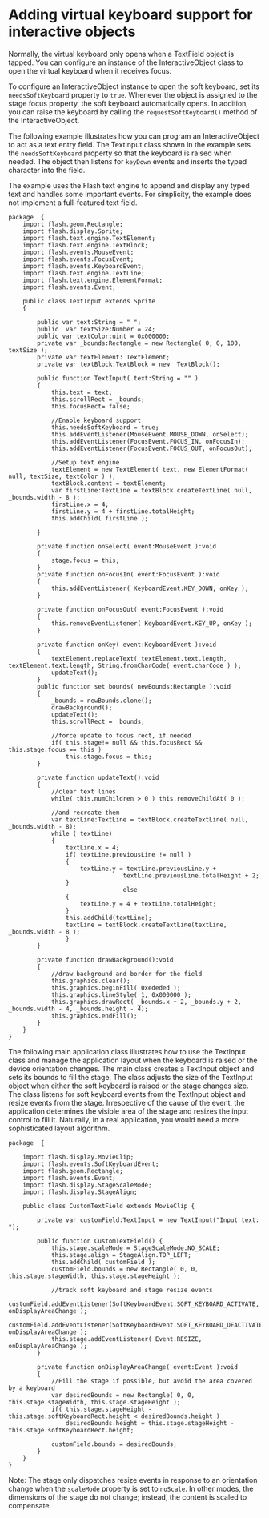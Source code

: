 # Adding virtual keyboard support for interactive objects

<div>

Normally, the virtual keyboard only opens when a TextField object is tapped. You
can configure an instance of the InteractiveObject class to open the virtual
keyboard when it receives focus.

To configure an InteractiveObject instance to open the soft keyboard, set its
`needsSoftKeyboard` property to `true`. Whenever the object is assigned to the
stage focus property, the soft keyboard automatically opens. In addition, you
can raise the keyboard by calling the `requestSoftKeyboard()` method of the
InteractiveObject.

The following example illustrates how you can program an InteractiveObject to
act as a text entry field. The TextInput class shown in the example sets the
`needsSoftKeyboard` property so that the keyboard is raised when needed. The
object then listens for `keyDown` events and inserts the typed character into
the field.

The example uses the Flash text engine to append and display any typed text and
handles some important events. For simplicity, the example does not implement a
full-featured text field.

    package  {
    	import flash.geom.Rectangle;
    	import flash.display.Sprite;
    	import flash.text.engine.TextElement;
    	import flash.text.engine.TextBlock;
    	import flash.events.MouseEvent;
    	import flash.events.FocusEvent;
    	import flash.events.KeyboardEvent;
    	import flash.text.engine.TextLine;
    	import flash.text.engine.ElementFormat;
    	import flash.events.Event;

    	public class TextInput extends Sprite
    	{

    		public var text:String = " ";
    		public  var textSize:Number = 24;
    		public var textColor:uint = 0x000000;
    		private var _bounds:Rectangle = new Rectangle( 0, 0, 100, textSize );
    		private var textElement: TextElement;
    		private var textBlock:TextBlock = new  TextBlock();

    		public function TextInput( text:String = "" )
    		{
    			this.text = text;
    			this.scrollRect = _bounds;
    			this.focusRect= false;

    			//Enable keyboard support
    			this.needsSoftKeyboard = true;
    			this.addEventListener(MouseEvent.MOUSE_DOWN, onSelect);
    			this.addEventListener(FocusEvent.FOCUS_IN, onFocusIn);
    			this.addEventListener(FocusEvent.FOCUS_OUT, onFocusOut);

    			//Setup text engine
    			textElement = new TextElement( text, new ElementFormat( null, textSize, textColor ) );
    			textBlock.content = textElement;
    			var firstLine:TextLine = textBlock.createTextLine( null, _bounds.width - 8 );
    			firstLine.x = 4;
    			firstLine.y = 4 + firstLine.totalHeight;
    			this.addChild( firstLine );

    		}

    		private function onSelect( event:MouseEvent ):void
    		{
    			stage.focus = this;
    		}
    		private function onFocusIn( event:FocusEvent ):void
    		{
    			this.addEventListener( KeyboardEvent.KEY_DOWN, onKey );
    		}

    		private function onFocusOut( event:FocusEvent ):void
    		{
    			this.removeEventListener( KeyboardEvent.KEY_UP, onKey );
    		}

    		private function onKey( event:KeyboardEvent ):void
    		{
    			textElement.replaceText( textElement.text.length, textElement.text.length, String.fromCharCode( event.charCode ) );
    			updateText();
    		}
    		public function set bounds( newBounds:Rectangle ):void
    		{
    			_bounds = newBounds.clone();
    			drawBackground();
    			updateText();
    			this.scrollRect = _bounds;

    			//force update to focus rect, if needed
    			if( this.stage!= null && this.focusRect && this.stage.focus == this )
    				this.stage.focus = this;
    		}

    		private function updateText():void
    		{
    			//clear text lines
    			while( this.numChildren > 0 ) this.removeChildAt( 0 );

    			//and recreate them
    			var textLine:TextLine = textBlock.createTextLine( null, _bounds.width - 8);
    			while ( textLine)
    			{
    				textLine.x = 4;
    				if( textLine.previousLine != null )
    				{
    					textLine.y = textLine.previousLine.y +
    								textLine.previousLine.totalHeight + 2;
    				}
    								else
    				{
    					textLine.y = 4 + textLine.totalHeight;
    				}
    				this.addChild(textLine);
    				textLine = textBlock.createTextLine(textLine, _bounds.width - 8 );
    				}
    		}

    		private function drawBackground():void
    		{
    			//draw background and border for the field
    			this.graphics.clear();
    			this.graphics.beginFill( 0xededed );
    			this.graphics.lineStyle( 1, 0x000000 );
    			this.graphics.drawRect( _bounds.x + 2, _bounds.y + 2, _bounds.width - 4, _bounds.height - 4);
    			this.graphics.endFill();
    		}
    	}
    }

The following main application class illustrates how to use the TextInput class
and manage the application layout when the keyboard is raised or the device
orientation changes. The main class creates a TextInput object and sets its
bounds to fill the stage. The class adjusts the size of the TextInput object
when either the soft keyboard is raised or the stage changes size. The class
listens for soft keyboard events from the TextInput object and resize events
from the stage. Irrespective of the cause of the event, the application
determines the visible area of the stage and resizes the input control to fill
it. Naturally, in a real application, you would need a more sophisticated layout
algorithm.

    package  {

    	import flash.display.MovieClip;
    	import flash.events.SoftKeyboardEvent;
    	import flash.geom.Rectangle;
    	import flash.events.Event;
    	import flash.display.StageScaleMode;
    	import flash.display.StageAlign;

    	public class CustomTextField extends MovieClip {

    		private var customField:TextInput = new TextInput("Input text: ");

    		public function CustomTextField() {
    			this.stage.scaleMode = StageScaleMode.NO_SCALE;
    			this.stage.align = StageAlign.TOP_LEFT;
    			this.addChild( customField );
    			customField.bounds = new Rectangle( 0, 0, this.stage.stageWidth, this.stage.stageHeight );

    			//track soft keyboard and stage resize events
    			customField.addEventListener(SoftKeyboardEvent.SOFT_KEYBOARD_ACTIVATE, onDisplayAreaChange );
    			customField.addEventListener(SoftKeyboardEvent.SOFT_KEYBOARD_DEACTIVATE, onDisplayAreaChange );
    			this.stage.addEventListener( Event.RESIZE, onDisplayAreaChange );
    		}

    		private function onDisplayAreaChange( event:Event ):void
    		{
    			//Fill the stage if possible, but avoid the area covered by a keyboard
    			var desiredBounds = new Rectangle( 0, 0, this.stage.stageWidth, this.stage.stageHeight );
    			if( this.stage.stageHeight - this.stage.softKeyboardRect.height < desiredBounds.height )
    				desiredBounds.height = this.stage.stageHeight - this.stage.softKeyboardRect.height;

    			customField.bounds = desiredBounds;
    		}
    	}
    }

<div>

Note: The stage only dispatches resize events in response to an orientation
change when the `scaleMode` property is set to `noScale`. In other modes, the
dimensions of the stage do not change; instead, the content is scaled to
compensate.

</div>

</div>

<div>

<div>

</div>

</div>

